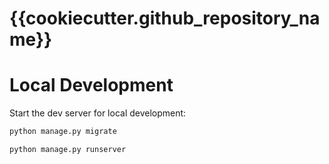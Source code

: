 # {{cookiecutter.github_repository_name}}

# Local Development

Start the dev server for local development:
```bash
python manage.py migrate

python manage.py runserver
```
